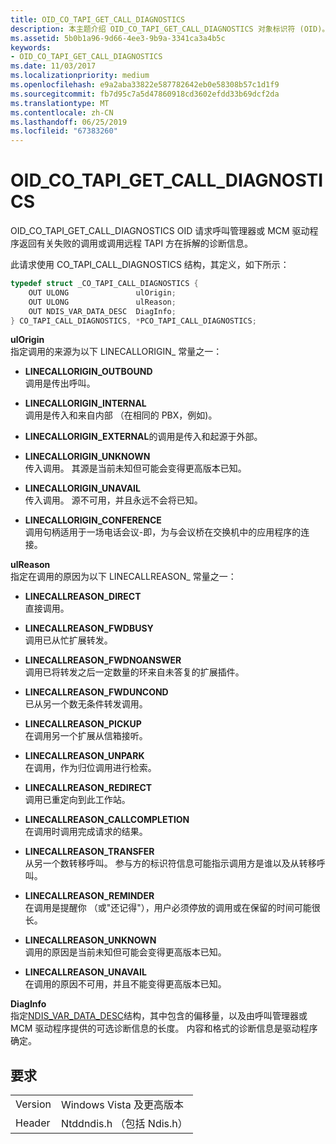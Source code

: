 ```yaml
---
title: OID_CO_TAPI_GET_CALL_DIAGNOSTICS
description: 本主题介绍 OID_CO_TAPI_GET_CALL_DIAGNOSTICS 对象标识符 (OID)。
ms.assetid: 5b0b1a96-9d66-4ee3-9b9a-3341ca3a4b5c
keywords:
- OID_CO_TAPI_GET_CALL_DIAGNOSTICS
ms.date: 11/03/2017
ms.localizationpriority: medium
ms.openlocfilehash: e9a2aba33822e587782642eb0e58308b57c1d1f9
ms.sourcegitcommit: fb7d95c7a5d47860918cd3602efdd33b69dcf2da
ms.translationtype: MT
ms.contentlocale: zh-CN
ms.lasthandoff: 06/25/2019
ms.locfileid: "67383260"
---
```

# <a name="oidcotapigetcalldiagnostics"></a>OID_CO_TAPI_GET_CALL_DIAGNOSTICS

OID_CO_TAPI_GET_CALL_DIAGNOSTICS OID 请求呼叫管理器或 MCM 驱动程序返回有关失败的调用或调用远程 TAPI 方在拆解的诊断信息。

此请求使用 CO_TAPI_CALL_DIAGNOSTICS 结构，其定义，如下所示：

```c++
typedef struct _CO_TAPI_CALL_DIAGNOSTICS {
    OUT ULONG               ulOrigin;
    OUT ULONG               ulReason;
    OUT NDIS_VAR_DATA_DESC  DiagInfo;
} CO_TAPI_CALL_DIAGNOSTICS, *PCO_TAPI_CALL_DIAGNOSTICS;
```

**ulOrigin**  
指定调用的来源为以下 LINECALLORIGIN_ 常量之一： 

- **LINECALLORIGIN_OUTBOUND**  
调用是传出呼叫。

- **LINECALLORIGIN_INTERNAL**  
调用是传入和来自内部 （在相同的 PBX，例如)。

- **LINECALLORIGIN_EXTERNAL**的调用是传入和起源于外部。

- **LINECALLORIGIN_UNKNOWN**  
传入调用。 其源是当前未知但可能会变得更高版本已知。

- **LINECALLORIGIN_UNAVAIL**  
传入调用。 源不可用，并且永远不会将已知。

- **LINECALLORIGIN_CONFERENCE**  
调用句柄适用于一场电话会议-即，为与会议桥在交换机中的应用程序的连接。

**ulReason**  
指定在调用的原因为以下 LINECALLREASON_ 常量之一： 

- **LINECALLREASON_DIRECT**  
直接调用。

- **LINECALLREASON_FWDBUSY**  
调用已从忙扩展转发。

- **LINECALLREASON_FWDNOANSWER**  
调用已将转发之后一定数量的环来自未答复的扩展插件。

- **LINECALLREASON_FWDUNCOND**  
已从另一个数无条件转发调用。

- **LINECALLREASON_PICKUP**  
在调用另一个扩展从信箱接听。

- **LINECALLREASON_UNPARK**  
在调用，作为归位调用进行检索。

- **LINECALLREASON_REDIRECT**  
调用已重定向到此工作站。

- **LINECALLREASON_CALLCOMPLETION**  
在调用时调用完成请求的结果。

- **LINECALLREASON_TRANSFER**  
从另一个数转移呼叫。 参与方的标识符信息可能指示调用方是谁以及从转移呼叫。

- **LINECALLREASON_REMINDER**  
在调用是提醒你 （或"还记得"），用户必须停放的调用或在保留的时间可能很长。

- **LINECALLREASON_UNKNOWN**  
调用的原因是当前未知但可能会变得更高版本已知。

- **LINECALLREASON_UNAVAIL**  
在调用的原因不可用，并且不能变得更高版本已知。

**DiagInfo**  
指定[NDIS_VAR_DATA_DESC](https://docs.microsoft.com/previous-versions/windows/hardware/network/ff559020(v=vs.85))结构，其中包含的偏移量，以及由呼叫管理器或 MCM 驱动程序提供的可选诊断信息的长度。 内容和格式的诊断信息是驱动程序确定。

## <a name="requirements"></a>要求

| | |
| --- | --- |
| Version | Windows Vista 及更高版本 |
| Header | Ntddndis.h （包括 Ndis.h） |

